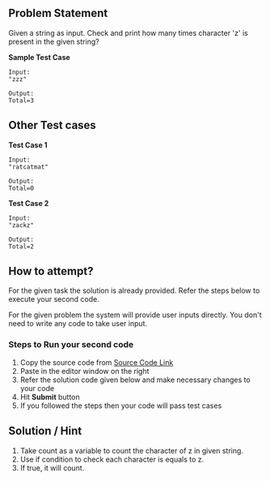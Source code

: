 ## Problem Statement
Given a string as input. Check and print how many times character 'z' is present 
in the given string?

**Sample Test Case**
```
Input:
"zzz"

Output:
Total=3
```
## Other Test cases
**Test Case 1**
```
Input:
"ratcatmat"

Output:
Total=0
```
**Test Case 2**
```
Input:
"zackz"

Output:
Total=2
```

## How to attempt?
For the given task the solution is already provided. Refer the steps below to execute your second code.

For the given problem the system will provide user inputs directly. You don't need to write any code to take user input.

### Steps to Run your second code
1. Copy the source code from [Source Code Link](https://raw.githubusercontent.com/Aartiarora22/Lab_assignments/main/P1/T3/Main.java)
2. Paste in the editor window on the right
3. Refer the solution code given below and make necessary changes to your code
4. Hit **Submit** button
5. If you followed the steps then your code will pass test cases

## Solution / Hint
1. Take count as a variable to count the character of z in given string.
2. Use if condition to check each character is equals to z.
3. If true, it will count.

